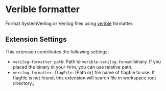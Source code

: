 # Verible formatter

Format SystemVerilog or Verilog files using [verible](https://github.com/chipsalliance/verible/tree/master/verilog/tools/formatter) formatter.

## Extension Settings

This extension contributes the following settings:

* `verilog-formatter.path`: Path to `verible-verilog-format` binary. If you placed the binary in your `PATH`, you can use relative path.
* `verilog-formatter.flagFile`: (Path or) file name of flagfile to use. If flagfile is not found, this extension will search file in workspace root directory.;
